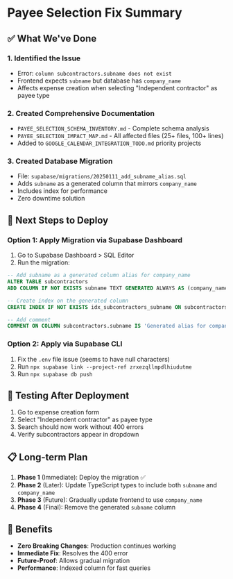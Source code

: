 # Payee Selection Fix Summary

## ✅ What We've Done

### 1. **Identified the Issue**

- Error: `column subcontractors.subname does not exist`
- Frontend expects `subname` but database has `company_name`
- Affects expense creation when selecting "Independent contractor" as payee type

### 2. **Created Comprehensive Documentation**

- `PAYEE_SELECTION_SCHEMA_INVENTORY.md` - Complete schema analysis
- `PAYEE_SELECTION_IMPACT_MAP.md` - All affected files (25+ files, 100+ lines)
- Added to `GOOGLE_CALENDAR_INTEGRATION_TODO.md` priority projects

### 3. **Created Database Migration**

- File: `supabase/migrations/20250111_add_subname_alias.sql`
- Adds `subname` as a generated column that mirrors `company_name`
- Includes index for performance
- Zero downtime solution

## 🚀 Next Steps to Deploy

### Option 1: Apply Migration via Supabase Dashboard

1. Go to Supabase Dashboard > SQL Editor
2. Run the migration:

```sql
-- Add subname as a generated column alias for company_name
ALTER TABLE subcontractors
ADD COLUMN IF NOT EXISTS subname TEXT GENERATED ALWAYS AS (company_name) STORED;

-- Create index on the generated column
CREATE INDEX IF NOT EXISTS idx_subcontractors_subname ON subcontractors (subname);

-- Add comment
COMMENT ON COLUMN subcontractors.subname IS 'Generated alias for company_name to maintain backward compatibility';
```

### Option 2: Apply via Supabase CLI

1. Fix the `.env` file issue (seems to have null characters)
2. Run `npx supabase link --project-ref zrxezqllmpdlhiudutme`
3. Run `npx supabase db push`

## 🧪 Testing After Deployment

1. Go to expense creation form
2. Select "Independent contractor" as payee type
3. Search should now work without 400 errors
4. Verify subcontractors appear in dropdown

## 📋 Long-term Plan

1. **Phase 1** (Immediate): Deploy the migration ✅
2. **Phase 2** (Later): Update TypeScript types to include both `subname` and `company_name`
3. **Phase 3** (Future): Gradually update frontend to use `company_name`
4. **Phase 4** (Final): Remove the generated `subname` column

## 🎯 Benefits

- **Zero Breaking Changes**: Production continues working
- **Immediate Fix**: Resolves the 400 error
- **Future-Proof**: Allows gradual migration
- **Performance**: Indexed column for fast queries
